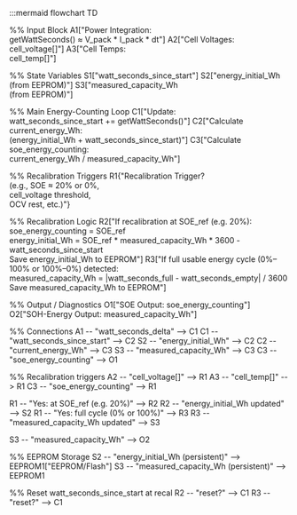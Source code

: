 :::mermaid
flowchart TD

  %% Input Block
  A1["Power Integration:<br>getWattSeconds() ≈ V_pack * I_pack * dt"]
  A2["Cell Voltages:<br>cell_voltage[]"]
  A3["Cell Temps:<br>cell_temp[]"]

  %% State Variables
  S1["watt_seconds_since_start"]
  S2["energy_initial_Wh<br>(from EEPROM)"]
  S3["measured_capacity_Wh<br>(from EEPROM)"]

  %% Main Energy-Counting Loop
  C1["Update:<br>watt_seconds_since_start += getWattSeconds()"]
  C2["Calculate current_energy_Wh:<br>(energy_initial_Wh + watt_seconds_since_start)"]
  C3["Calculate soe_energy_counting:<br>current_energy_Wh / measured_capacity_Wh"]

  %% Recalibration Triggers
  R1{"Recalibration Trigger?<br>(e.g., SOE ≈ 20% or 0%,<br>cell_voltage threshold,<br>OCV rest, etc.)"}

  %% Recalibration Logic
  R2["If recalibration at SOE_ref (e.g. 20%):<br>
      soe_energy_counting = SOE_ref<br>
      energy_initial_Wh = SOE_ref * measured_capacity_Wh * 3600 - watt_seconds_since_start<br>
      Save energy_initial_Wh to EEPROM"]
  R3["If full usable energy cycle (0%–100% or 100%–0%) detected:<br>
      measured_capacity_Wh = |watt_seconds_full - watt_seconds_empty| / 3600<br>
      Save measured_capacity_Wh to EEPROM"]

  %% Output / Diagnostics
  O1["SOE Output: soe_energy_counting"]
  O2["SOH-Energy Output: measured_capacity_Wh"]

  %% Connections
  A1 -- "watt_seconds_delta" --> C1
  C1 -- "watt_seconds_since_start" --> C2
  S2 -- "energy_initial_Wh" --> C2
  C2 -- "current_energy_Wh" --> C3
  S3 -- "measured_capacity_Wh" --> C3
  C3 -- "soe_energy_counting" --> O1

  %% Recalibration triggers
  A2 -- "cell_voltage[]" --> R1
  A3 -- "cell_temp[]" --> R1
  C3 -- "soe_energy_counting" --> R1

  R1 -- "Yes: at SOE_ref (e.g. 20%)" --> R2
  R2 -- "energy_initial_Wh updated" --> S2
  R1 -- "Yes: full cycle (0% or 100%)" --> R3
  R3 -- "measured_capacity_Wh updated" --> S3

  S3 -- "measured_capacity_Wh" --> O2

  %% EEPROM Storage
  S2 -- "energy_initial_Wh (persistent)" --> EEPROM1["EEPROM/Flash"]
  S3 -- "measured_capacity_Wh (persistent)" --> EEPROM1

  %% Reset watt_seconds_since_start at recal
  R2 -- "reset?" --> C1
  R3 -- "reset?" --> C1

